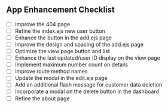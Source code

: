 ## App Enhancement Checklist

- [ ] Improve the 404 page
- [ ] Refine the index.ejs new user button
- [ ] Enhance the button in the add.ejs page
- [ ] Improve the design and spacing of the add.ejs page
- [ ] Optimize the view page button and list
- [ ] Enhance the last updated/user ID display on the view page
- [ ] Implement maximum number count on details
- [ ] Improve route method names
- [ ] Update the modal in the edit.ejs page
- [ ] Add an additional flash message for customer data deletion
- [ ] Incorporate a modal on the delete button in the dashboard
- [ ] Refine the about page

